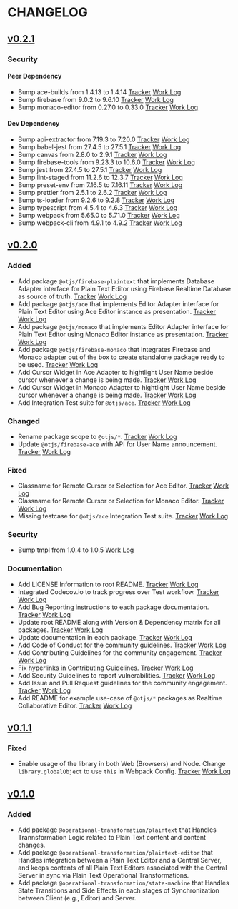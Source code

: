 # CHANGELOG

<!--
Read this section if it's your first time writing changelog, if not read anyway.

Guidelines:
- Don't dump commit log diffs as changelogs. Bad idea, it is.
- Changelogs are for humans, not machines.
- There should be an entry for every single version.
- The same types of changes should be grouped.
- the latest version comes first.

Tags:
- Added: for new features.
- Changed: for changes in existing functionality.
- Deprecated: for soon-to-be removed features.
- Removed: for now removed features.
- Fixed: for any bug fixes.
- Security: in case of vulnerabilities.
- Documentation: in case of documentation update.

Good to have: commit or PR links.

-->

## [v0.2.1](https://github.com/0xTheProDev/Operational-Transformation/tree/v0.2.1)

### Security

#### Peer Dependency

- Bump ace-builds from 1.4.13 to 1.4.14 [Tracker](https://github.com/0xTheProDev/Operational-Transformation/issues/101) [Work Log](https://github.com/0xTheProDev/Operational-Transformation/pull/102)
- Bump firebase from 9.0.2 to 9.6.10 [Tracker](https://github.com/0xTheProDev/Operational-Transformation/issues/101) [Work Log](https://github.com/0xTheProDev/Operational-Transformation/pull/102)
- Bump monaco-editor from 0.27.0 to 0.33.0 [Tracker](https://github.com/0xTheProDev/Operational-Transformation/issues/101) [Work Log](https://github.com/0xTheProDev/Operational-Transformation/pull/102)

#### Dev Dependency

- Bump api-extractor from 7.19.3 to 7.20.0 [Tracker](https://github.com/0xTheProDev/Operational-Transformation/issues/101) [Work Log](https://github.com/0xTheProDev/Operational-Transformation/pull/102)
- Bump babel-jest from 27.4.5 to 27.5.1 [Tracker](https://github.com/0xTheProDev/Operational-Transformation/issues/101) [Work Log](https://github.com/0xTheProDev/Operational-Transformation/pull/102)
- Bump canvas from 2.8.0 to 2.9.1 [Tracker](https://github.com/0xTheProDev/Operational-Transformation/issues/101) [Work Log](https://github.com/0xTheProDev/Operational-Transformation/pull/102)
- Bump firebase-tools from 9.23.3 to 10.6.0 [Tracker](https://github.com/0xTheProDev/Operational-Transformation/issues/101) [Work Log](https://github.com/0xTheProDev/Operational-Transformation/pull/102)
- Bump jest from 27.4.5 to 27.5.1 [Tracker](https://github.com/0xTheProDev/Operational-Transformation/issues/101) [Work Log](https://github.com/0xTheProDev/Operational-Transformation/pull/102)
- Bump lint-staged from 11.2.6 to 12.3.7 [Tracker](https://github.com/0xTheProDev/Operational-Transformation/issues/101) [Work Log](https://github.com/0xTheProDev/Operational-Transformation/pull/102)
- Bump preset-env from 7.16.5 to 7.16.11 [Tracker](https://github.com/0xTheProDev/Operational-Transformation/issues/101) [Work Log](https://github.com/0xTheProDev/Operational-Transformation/pull/102)
- Bump prettier from 2.5.1 to 2.6.2 [Tracker](https://github.com/0xTheProDev/Operational-Transformation/issues/101) [Work Log](https://github.com/0xTheProDev/Operational-Transformation/pull/102)
- Bump ts-loader from 9.2.6 to 9.2.8 [Tracker](https://github.com/0xTheProDev/Operational-Transformation/issues/101) [Work Log](https://github.com/0xTheProDev/Operational-Transformation/pull/102)
- Bump typescript from 4.5.4 to 4.6.3 [Tracker](https://github.com/0xTheProDev/Operational-Transformation/issues/101) [Work Log](https://github.com/0xTheProDev/Operational-Transformation/pull/102)
- Bump webpack from 5.65.0 to 5.71.0 [Tracker](https://github.com/0xTheProDev/Operational-Transformation/issues/101) [Work Log](https://github.com/0xTheProDev/Operational-Transformation/pull/102)
- Bump webpack-cli from 4.9.1 to 4.9.2 [Tracker](https://github.com/0xTheProDev/Operational-Transformation/issues/101) [Work Log](https://github.com/0xTheProDev/Operational-Transformation/pull/102)

## [v0.2.0](https://github.com/0xTheProDev/Operational-Transformation/tree/v0.2.0)

### Added

- Add package `@otjs/firebase-plaintext` that implements Database Adapter interface for Plain Text Editor using Firebase Realtime Database as source of truth. [Tracker](https://github.com/0xTheProDev/Operational-Transformation/issues/5) [Work Log](https://github.com/0xTheProDev/Operational-Transformation/pull/23)
- Add package `@otjs/ace` that implements Editor Adapter interface for Plain Text Editor using Ace Editor instance as presentation. [Tracker](https://github.com/0xTheProDev/Operational-Transformation/issues/46) [Work Log](https://github.com/0xTheProDev/Operational-Transformation/pull/59)
- Add package `@otjs/monaco` that implements Editor Adapter interface for Plain Text Editor using Monaco Editor instance as presentation. [Tracker](https://github.com/0xTheProDev/Operational-Transformation/issues/6) [Work Log](https://github.com/0xTheProDev/Operational-Transformation/pull/27)
- Add package `@otjs/firebase-monaco` that integrates Firebase and Monaco adapter out of the box to create standalone package ready to be used. [Tracker](https://github.com/0xTheProDev/Operational-Transformation/issues/36) [Work Log](https://github.com/0xTheProDev/Operational-Transformation/pull/37)
- Add Cursor Widget in Ace Adapter to hightlight User Name beside cursor whenever a change is being made. [Tracker](https://github.com/0xTheProDev/Operational-Transformation/issues/76) [Work Log](https://github.com/0xTheProDev/Operational-Transformation/pull/81)
- Add Cursor Widget in Monaco Adapter to hightlight User Name beside cursor whenever a change is being made. [Tracker](https://github.com/0xTheProDev/Operational-Transformation/issues/29) [Work Log](https://github.com/0xTheProDev/Operational-Transformation/pull/40)
- Add Integration Test suite for `@otjs/ace`. [Tracker](https://github.com/0xTheProDev/Operational-Transformation/issues/77) [Work Log](https://github.com/0xTheProDev/Operational-Transformation/pull/85)

### Changed

- Rename package scope to `@otjs/*`. [Tracker](https://github.com/0xTheProDev/Operational-Transformation/issues/33) [Work Log](https://github.com/0xTheProDev/Operational-Transformation/pull/34)
- Update `@otjs/firebase-ace` with API for User Name announcement. [Tracker](https://github.com/0xTheProDev/Operational-Transformation/issues/83) [Work Log](https://github.com/0xTheProDev/Operational-Transformation/pull/84)

### Fixed

- Classname for Remote Cursor or Selection for Ace Editor. [Tracker](https://github.com/0xTheProDev/Operational-Transformation/issues/60) [Work Log](https://github.com/0xTheProDev/Operational-Transformation/pull/75)
- Classname for Remote Cursor or Selection for Monaco Editor. [Tracker](https://github.com/0xTheProDev/Operational-Transformation/issues/61) [Work Log](https://github.com/0xTheProDev/Operational-Transformation/pull/62)
- Missing testcase for `@otjs/ace` Integration Test suite. [Tracker](https://github.com/0xTheProDev/Operational-Transformation/issues/88) [Work Log](https://github.com/0xTheProDev/Operational-Transformation/pull/89)

### Security

- Bump tmpl from 1.0.4 to 1.0.5 [Work Log](https://github.com/0xTheProDev/Operational-Transformation/pull/41)

### Documentation

- Add LICENSE Information to root README. [Tracker](https://github.com/0xTheProDev/Operational-Transformation/issues/14) [Work Log](https://github.com/0xTheProDev/Operational-Transformation/pull/20)
- Integrated Codecov.io to track progress over Test workflow. [Tracker](https://github.com/0xTheProDev/Operational-Transformation/issues/3) [Work Log](https://github.com/0xTheProDev/Operational-Transformation/pull/24)
- Add Bug Reporting instructions to each package documentation. [Tracker](https://github.com/0xTheProDev/Operational-Transformation/issues/18) [Work Log](https://github.com/0xTheProDev/Operational-Transformation/pull/31)
- Update root README along with Version & Dependency matrix for all packages. [Tracker](https://github.com/0xTheProDev/Operational-Transformation/issues/4) [Work Log](https://github.com/0xTheProDev/Operational-Transformation/pull/39)
- Update documentation in each package. [Tracker](https://github.com/0xTheProDev/Operational-Transformation/issues/2) [Work Log](https://github.com/0xTheProDev/Operational-Transformation/pull/44)
- Add Code of Conduct for the community guidelines. [Tracker](https://github.com/0xTheProDev/Operational-Transformation/issues/54) [Work Log](https://github.com/0xTheProDev/Operational-Transformation/pull/56)
- Add Contributing Guidelines for the community engagement. [Tracker](https://github.com/0xTheProDev/Operational-Transformation/issues/55) [Work Log](https://github.com/0xTheProDev/Operational-Transformation/pull/57)
- Fix hyperlinks in Contributing Guidelines. [Tracker](https://github.com/0xTheProDev/Operational-Transformation/issues/64) [Work Log](https://github.com/0xTheProDev/Operational-Transformation/pull/65)
- Add Security Guidelines to report vulnerabilities. [Tracker](https://github.com/0xTheProDev/Operational-Transformation/issues/52) [Work Log](https://github.com/0xTheProDev/Operational-Transformation/pull/80)
- Add Issue and Pull Request guidelines for the community engagement. [Tracker](https://github.com/0xTheProDev/Operational-Transformation/issues/53) [Work Log](https://github.com/0xTheProDev/Operational-Transformation/pull/86)
- Add README for example use-case of `@otjs/*` packages as Realtime Collaborative Editor. [Tracker](https://github.com/0xTheProDev/Operational-Transformation/issues/67) [Work Log](https://github.com/0xTheProDev/Operational-Transformation/pull/71)

## [v0.1.1](https://github.com/0xTheProDev/Operational-Transformation/tree/v0.1.1)

### Fixed

- Enable usage of the library in both Web (Browsers) and Node. Change `library.globalObject` to use `this` in Webpack Config. [Tracker](https://github.com/0xTheProDev/Operational-Transformation/issues/21) [Work Log](https://github.com/0xTheProDev/Operational-Transformation/pull/22)

## [v0.1.0](https://github.com/0xTheProDev/Operational-Transformation/tree/v0.1.0)

### Added

- Add package `@operational-transformation/plaintext` that Handles Trannsformation Logic related to Plain Text content and content changes.
- Add package `@operational-transformation/plaintext-editor` that Handles integration between a Plain Text Editor and a Central Server, and keeps contents of all Plain Text Editors associated with the Central Server in sync via Plain Text Operational Transformations.
- Add package `@operational-transformation/state-machine` that Handles State Transitions and Side Effects in each stages of Synchronization between Client (e.g., Editor) and Server.
